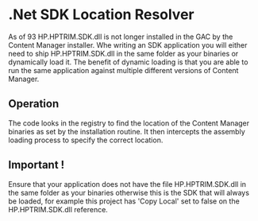 ﻿# .Net SDK Location Resolver
As of 93 HP.HPTRIM.SDK.dll is not longer installed in the GAC by the Content Manager installer.  Whe writing an SDK application you will either need to ship HP.HPTRIM.SDK.dll in the same folder as your binaries or dynamically load it.  The benefit of dynamic loading is that you are able to run the same application against multiple different versions of Content Manager.

## Operation
The code looks in the registry to find the location of the Content Manager binaries as set by the installation routine.  It then intercepts the assembly loading process to specify the correct location.

## Important !
Ensure that your application does not have the file HP.HPTRIM.SDK.dll in the same folder as your binaries otherwise this is the SDK that will always be loaded, for example this project has 'Copy Local' set to false on the HP.HPTRIM.SDK.dll reference.